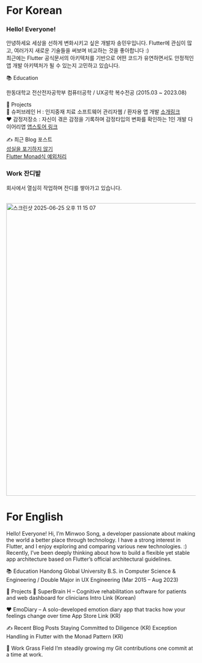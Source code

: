# For Korean

### Hello! Everyone!
안녕하세요 세상을 선하게 변화시키고 싶은 개발자 송민우입니다.
Flutter에 관심이 많고, 여러가지 새로운 기술들을 써보며 비교하는 것을 좋아합니다 :)<br>
최근에는 Flutter 공식문서의 아키텍처를 기반으로 어떤 코드가 유연하면서도 안정적인 앱 개발 아키텍처가 될 수 있는지 고민하고 있습니다.


📚 Education

한동대학교 전산전자공학부 컴퓨터공학 / UX공학 복수전공 (2015.03 ~ 2023.08)

👀 Projects</br>
🧠 슈퍼브레인 H : 인지중재 치료 소프트웨어 관리자웹 / 환자용 앱 개발 [소개링크](https://www.mysuperbrain.kr/)</br>
❤️ 감정저장소 : 자신이 겪은 감정을 기록하며 감정타입의 변화를 확인하는 1인 개발 다이어리앱 [앱스토어 링크](https://apps.apple.com/kr/app/%EA%B0%90%EC%A0%95%EC%A0%80%EC%9E%A5%EC%86%8C-%EA%B0%90%EC%A0%95%EC%9D%BC%EA%B8%B0/id6472668660)

✍️ 최근 Blog 포스트</br>
[성실을 포기하지 않기](https://velog.io/@hightuna2/%EB%8F%99%EA%B8%B0%EB%B6%80%EC%97%AC)<br>
[Flutter Monad식 예외처리](https://velog.io/@hightuna2/Flutter-%EC%98%88%EC%99%B8%EC%B2%98%EB%A6%AC-TryCatch-Monad)



### Work 잔디밭
회사에서 열심히 작업하며 잔디를 쌓아가고 있습니다.

<br>
<img width="779" alt="스크린샷 2025-06-25 오후 11 15 07" src="https://github.com/user-attachments/assets/5293ce28-7b72-4155-9835-f45ed7d46878" />


# For English

Hello! Everyone!
Hi, I’m Minwoo Song, a developer passionate about making the world a better place through technology.
I have a strong interest in Flutter, and I enjoy exploring and comparing various new technologies. :)
Recently, I’ve been deeply thinking about how to build a flexible yet stable app architecture based on Flutter’s official architectural guidelines.

📚 Education
Handong Global University
B.S. in Computer Science & Engineering / Double Major in UX Engineering
(Mar 2015 – Aug 2023)

👀 Projects
🧠 SuperBrain H – Cognitive rehabilitation software for patients and web dashboard for clinicians
Intro Link (Korean)

❤️ EmoDiary – A solo-developed emotion diary app that tracks how your feelings change over time
App Store Link (KR)

✍️ Recent Blog Posts
Staying Committed to Diligence (KR)
Exception Handling in Flutter with the Monad Pattern (KR)

🌱 Work Grass Field
I’m steadily growing my Git contributions one commit at a time at work.

